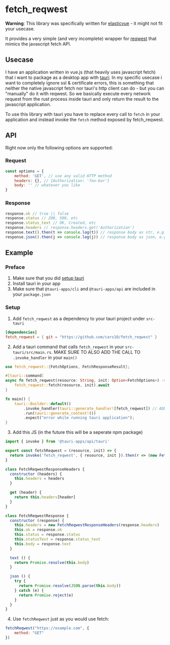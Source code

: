 # fetch_reqwest

**Warning**: This library was specifically written for [elasticvue](https://github.com/cars10/elasticvue) - it might not fit your usecase.

It provides a very simple (and very incomplete) wrapper for [reqwest](https://github.com/seanmonstar/reqwest) that mimics the javascript fetch API.


## Usecase

I have an application written in vue.js (that heavily uses javascript fetch) that i want to package as a desktop app with [tauri](https://tauri.studio).
In my specific usecase i want to completely ignore ssl & certificate errors, this is something that neither the native javascript fetch nor tauri's http client can do - but you can "manually" do it with reqwest.
So we basically execute every network request from the rust process inside tauri and only return the result to the javascript application.

To use this library with tauri you have to replace every call to `fetch` in your application and instead invoke the `fetch` method exposed by fetch_reqwest. 

## API

Right now only the following options are supported:

### Request

```javascript
const options = {
    method: 'GET', // use any valid HTTP method
    headers: {}, // {Authorization: 'foo-bar'}
    body: '' // whatever you like
}
```

### Response

```javascript
response.ok // true || false
response.status // 200, 500, etc
response.status_text // OK, Created, etc
response.headers // response.headers.get('Authorization')
response.text().then(t => console.log(t)) // response body as str, e.g. "foo bar"
response.json().then(j => console.log(j)) // response body as json, e.g. {foo: "bar"}
```


## Example

### Preface

1. Make sure that you did [setup tauri](https://tauri.studio/docs/getting-started/prerequisites)
2. Install tauri in your app
3. Make sure that `@tauri-apps/cli` and `@tauri-apps/api` are included in your `package.json`

### Setup

1. Add `fetch_reqwest` as a dependency to your tauri project under `src-tauri`

```toml
[dependencies]
fetch_reqwest = { git = "https://github.com/cars10/fetch_reqwest" }
```

2. Add a tauri command that calls `fetch_reqwest` in your `src-tauri/src/main.rs`. MAKE SURE TO ALSO ADD THE CALL TO `.invoke_handler` in your `main()`

```rust
use fetch_reqwest::{FetchOptions, FetchResponseResult};

#[tauri::command]
async fn fetch_reqwest(resource: String, init: Option<FetchOptions>) -> FetchResponseResult {
    fetch_reqwest::fetch(resource, init).await
}

fn main() {
    tauri::Builder::default()
        .invoke_handler(tauri::generate_handler![fetch_reqwest]) // ADD THIS LINE TO USE THE COMMAND!!!
        .run(tauri::generate_context!())
        .expect("error while running tauri application");
}
```

3. Add this JS (in the future this will be a seperate npm package)

```javascript
import { invoke } from '@tauri-apps/api/tauri'

export const fetchReqwest = (resource, init) => {
  return invoke('fetch_reqwest', { resource, init }).then(r => (new FetchReqwestResponse(r)))
}

class FetchReqwestResponseHeaders {
  constructor (headers) {
    this.headers = headers
  }

  get (header) {
    return this.headers[header]
  }
}

class FetchReqwestResponse {
  constructor (response) {
    this.headers = new FetchReqwestResponseHeaders(response.headers)
    this.ok = response.ok
    this.status = response.status
    this.statusText = response.status_text
    this.body = response.text
  }

  text () {
    return Promise.resolve(this.body)
  }

  json () {
    try {
      return Promise.resolve(JSON.parse(this.body))
    } catch (e) {
      return Promise.reject(e)
    }
  }
}

```

4. Use `fetchReqwest` just as you would use fetch:

```javascript
fetchReqwest("https://example.com", {
    method: "GET"
})
```